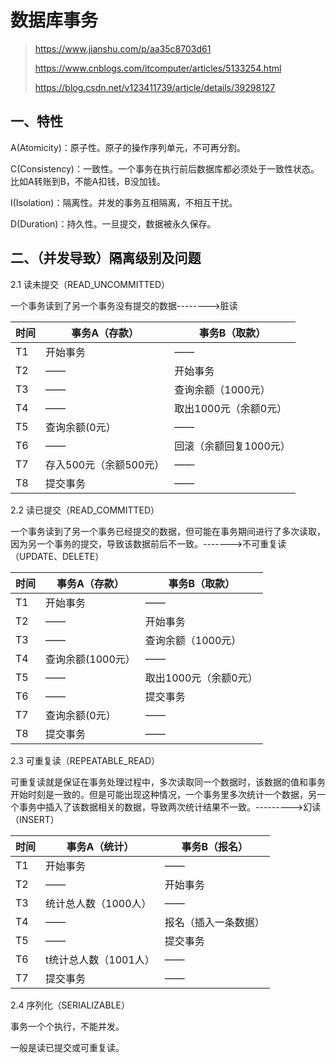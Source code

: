 # 数据库事务

> https://www.jianshu.com/p/aa35c8703d61
>
> https://www.cnblogs.com/itcomputer/articles/5133254.html
>
> https://blog.csdn.net/v123411739/article/details/39298127

## 一、特性

A(Atomicity)：原子性。原子的操作序列单元，不可再分割。

C(Consistency)：一致性。一个事务在执行前后数据库都必须处于一致性状态。比如A转账到B，不能A扣钱，B没加钱。

I(Isolation)：隔离性。并发的事务互相隔离，不相互干扰。

D(Duration)：持久性。一旦提交，数据被永久保存。

## 二、（并发导致）隔离级别及问题

2.1 读未提交（READ_UNCOMMITTED）

一个事务读到了另一个事务没有提交的数据-------->脏读

| 时间 | 事务A（存款）          | 事务B（取款）          |
| ---- | ---------------------- | ---------------------- |
| T1   | 开始事务               | ——                     |
| T2   | ——                     | 开始事务               |
| T3   | ——                     | 查询余额（1000元）     |
| T4   | ——                     | 取出1000元（余额0元）  |
| T5   | 查询余额(0元）         | ——                     |
| T6   | ——                     | 回滚（余额回复1000元） |
| T7   | 存入500元（余额500元） | ——                     |
| T8   | 提交事务               | ——                     |

2.2 读已提交（READ_COMMITTED）

一个事务读到了另一个事务已经提交的数据，但可能在事务期间进行了多次读取，因为另一个事务的提交，导致该数据前后不一致。------->不可重复读（UPDATE、DELETE）

| 时间 | 事务A（存款）     | 事务B（取款）         |
| ---- | ----------------- | --------------------- |
| T1   | 开始事务          | ——                    |
| T2   | ——                | 开始事务              |
| T3   | ——                | 查询余额（1000元）    |
| T4   | 查询余额(1000元） | ——                    |
| T5   | ——                | 取出1000元（余额0元） |
| T6   | ——                | 提交事务              |
| T7   | 查询余额(0元）    | ——                    |
| T8   | 提交事务          | ——                    |

2.3 可重复读（REPEATABLE_READ）

可重复读就是保证在事务处理过程中，多次读取同一个数据时，该数据的值和事务开始时刻是一致的。但是可能出现这种情况，一个事务里多次统计一个数据，另一个事务中插入了该数据相关的数据，导致两次统计结果不一致。--------->幻读（INSERT）

| 时间 | 事务A（统计）         | 事务B（报名）        |
| ---- | --------------------- | -------------------- |
| T1   | 开始事务              | ——                   |
| T2   | ——                    | 开始事务             |
| T3   | 统计总人数（1000人）  | ——                   |
| T4   | ——                    | 报名（插入一条数据） |
| T5   | ——                    | 提交事务             |
| T6   | t统计总人数（1001人） | ——                   |
| T7   | 提交事务              | ——                   |

2.4 序列化（SERIALIZABLE）

事务一个个执行，不能并发。



一般是读已提交或可重复读。